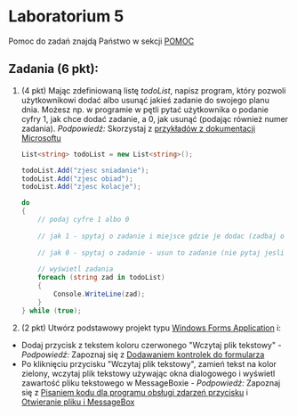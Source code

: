 # Laboratorium 5

Pomoc do zadań znajdą Państwo w sekcji [POMOC](https://github.com/MichalKrogulecki/WSB/tree/master/Programowanie%20komputer%C3%B3w/Pomoc)

## Zadania (6 pkt):

1. (4 pkt) Mając zdefiniowaną listę *todoList*, napisz program, który pozwoli użytkownikowi dodać albo usunąć jakieś zadanie do swojego planu dnia. Możesz np. w programie w pętli pytać użytkownika o podanie cyfry 1, jak chce dodać zadanie, a 0, jak usunąć (podając również numer zadania).  *Podpowiedź:* Skorzystaj z [przykładów z dokumentacji Microsoftu](https://docs.microsoft.com/pl-pl/dotnet/api/system.collections.generic.list-1?view=net-5.0)

   ```c#
   List<string> todoList = new List<string>();
   
   todoList.Add("zjesc sniadanie");
   todoList.Add("zjesc obiad");
   todoList.Add("zjesc kolacje");
   
   do
   {
       // podaj cyfre 1 albo 0
       
       // jak 1 - spytaj o zadanie i miejsce gdzie je dodac (zadbaj o sprawdzenie dlugosci listy!)
       
       // jak 0 - spytaj o zadanie - usun to zadanie (nie pytaj jesli nie ma co usuwac!)
       
       // wyświetl zadania
       foreach (string zad in todoList)
       {
           Console.WriteLine(zad);
       }
   } while (true);
   ```

   

2. (2 pkt) Utwórz podstawowy projekt typu [Windows Forms Application](https://docs.microsoft.com/pl-pl/visualstudio/ide/step-1-create-a-windows-forms-application-project?view=vs-2019) i:

* Dodaj przycisk z tekstem koloru czerwonego "Wczytaj plik tekstowy" - *Podpowiedź:* Zapoznaj się z [Dodawaniem kontrolek do formularza](https://docs.microsoft.com/pl-pl/visualstudio/ide/step-5-add-controls-to-your-form?view=vs-2019)
* Po kliknięciu przycisku "Wczytaj plik tekstowy", zamień tekst na kolor zielony, wczytaj plik tekstowy używając okna dialogowego i wyświetl zawartość pliku tekstowego w MessageBoxie - *Podpowiedź:* Zapoznaj się z [Pisaniem kodu dla programu obsługi zdarzeń przycisku](https://docs.microsoft.com/pl-pl/visualstudio/ide/step-8-write-code-for-the-show-a-picture-button-event-handler?view=vs-2019) i [Otwieranie pliku i MessageBox](https://docs.microsoft.com/pl-pl/dotnet/api/system.windows.forms.openfiledialog.openfile?view=net-5.0)
